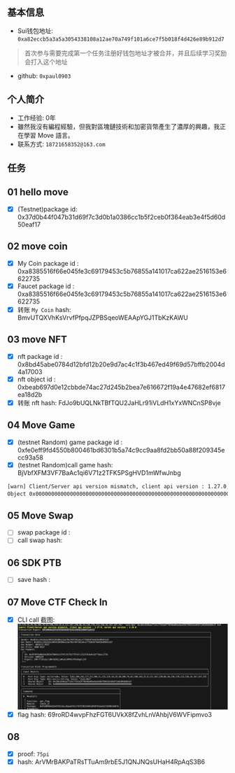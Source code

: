 ## 基本信息
- Sui钱包地址: `0xa82eccb5a3a5a3054338108a12ae70a749f101a6ce7f5b018f4d426e89b912d7`
> 首次参与需要完成第一个任务注册好钱包地址才被合并，并且后续学习奖励会打入这个地址
- github: `0xpaul0903`

## 个人简介
- 工作经验: 0年
- 雖然我沒有編程經驗，但我對區塊鏈技術和加密貨幣產生了濃厚的興趣，我正在學習 Move 語言。
- 联系方式: `18721658352@163.com` 

## 任务

##   01 hello move  
- [x] (Testnet)package id:  0x37d0b44f047b31d69f7c3d0b1a0386cc1b5f2ceb0f364eab3e4f5d60d50eaf17

##   02 move coin
- [x] My Coin package id : 0xa8385516f66e045fe3c69179453c5b76855a141017ca622ae2516153e6622735
- [x] Faucet package id : 0xa8385516f66e045fe3c69179453c5b76855a141017ca622ae2516153e6622735
- [x] 转账 `My Coin` hash: BmvUTQXVhKsVrvfPfpqJZPBSqeoWEAApYGJ1TbKzKAWU

##   03 move NFT
- [x] nft package id : 0x8bd45abe0784d12bfd12b20e9d7ac4c1f3b467ed49f69d57bffb2004d4a17003
- [x] nft object id : 0xbeab697d0e12cbbde74ac27d245b2bea7e616672f19a4e47682ef6817ea18d2b
- [x] 转账 nft  hash: FdJo9bUQLNkTBfTQU2JaHLr91iVLdH1xYxWNCnSP8vje

##   04 Move Game
- [x] (testnet Random) game package id : 0xfe0eff9fd4550b800461bd6301b5a74c9cc9aa8fd2bb50a88f209345ecc93a58
- [x] (testnet Random)call game hash: BjVbfXFM3VF7BaAc1qi6V71z2TFK5PSgHVD1mWfwJnbg
```bash
[warn] Client/Server api version mismatch, client api version : 1.27.0, server api version : 1.27.4
Object 0x0000000000000000000000000000000000000000000000000000000000000008 does not exist
```

##   05 Move Swap
- [ ] swap package id :
- [ ] call swap hash:

##   06 SDK PTB
- [ ] save hash :

##   07 Move CTF Check In
- [x] CLI call 截图: ![CLI](./task7.png)
- [x] flag hash: 69roRD4wvpFhzFGT6UVkX8fZvhLnVAhbjV6WVFipmvo3

##   08
- [x] proof: `75pi`
- [x] hash: ArVMrBAKPaTRsTTuAm9rbE5J1QNJNQsUHaH4RpAqS3B6
